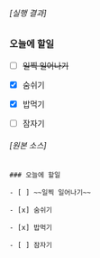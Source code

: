 ###### [실행 결과]

### 오늘에 할일

- [ ] ~~일찍 일어나기~~

- [x] 숨쉬기

- [x] 밥먹기

- [ ] 잠자기

###### [원본 소스]

```
### 오늘에 할일

- [ ] ~~일찍 일어나기~~

- [x] 숨쉬기

- [x] 밥먹기

- [ ] 잠자기
```
